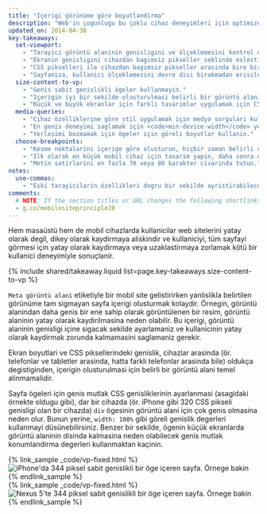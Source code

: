 ```yaml
---
title: "Içerigi görünüme göre boyutlandirma"
description: "Web'in çogunlugu bu çoklu cihaz deneyimleri için optimize edilmemistir. Sitenizin mobil cihazlarda, masaüstü bilgisayarlarda veya ekrani olan herhangi bir seyde çalismasini saglamak için gereken temel bilgileri edinin."
updated_on: 2014-04-30
key-takeaways:
  set-viewport:
    - "Tarayici görüntü alaninin genisligini ve ölçeklemesini kontrol etmek için meta görünüm etiketini kullanin."
    - "Ekranin genisligini cihazdan bagimsiz pikseller seklinde eslestirmek için <code>width=device-width</code>kodunu ekleyin."
    - "CSS pikselleri ile cihazdan bagimsiz pikseller arasinda bire bir iliski olusturmak için <code>initial-scale=1</code> kodunu ekleyin."
    - "Sayfaniza, kullanici ölçeklemesini devre disi birakmadan erisilebildiginden emin olun."
  size-content-to-vp:
    - "Genis sabit genislikli ögeler kullanmayin."
    - "Içerigin iyi bir sekilde olusturulmasi belirli bir görüntü alani genisligine bagli olmamalidir."
    - "Küçük ve büyük ekranlar için farkli tasarimlar uygulamak için CSS medya sorgularini kullanin."
  media-queries:
    - "Cihaz özelliklerine göre stil uygulamak için medya sorgulari kullanilabilir."
    - "En genis deneyimi saglamak için <code>min-device-width</code> yerine <code>min-width</code> kodunu kullanin."
    - "Yerlesimi bozmamak için ögeler için göreli boyutlar kullanin."
  choose-breakpoints:
    - "Kesme noktalarini içerige göre olusturun, hiçbir zaman belirli cihazlara, ürünlere veya markalara göre olusturmayin."
    - "Ilk olarak en küçük mobil cihaz için tasarim yapin, daha sonra daha fazla ekran kullanima sunuldukça deneyimi artan bir sekilde gelistirin."
    - "Metin satirlarini en fazla 70 veya 80 karakter civarinda tutun."
notes:
  use-commas:
    - "Eski tarayicilarin özellikleri dogru bir sekilde ayristirabileceklerinden emin olmak üzere özellikleri birbirinden ayirmak için virgül kullanin."
comments:
  # NOTE: If the section titles or URL changes the following shortlinks must be updated
  - g.co/mobilesiteprinciple20
---
```

<p class="intro">
  Hem masaüstü hem de mobil cihazlarda kullanicilar web sitelerini yatay olarak degil, dikey olarak kaydirmaya aliskindir ve kullaniciyi, tüm sayfayi görmesi için yatay olarak kaydirmaya veya uzaklastirmaya zorlamak kötü bir kullanici deneyimiyle sonuçlanir.
</p>


{% include shared/takeaway.liquid list=page.key-takeaways.size-content-to-vp %}

`Meta görüntü alani` etiketiyle bir mobil site gelistirirken yanlislikla belirtilen görünüme tam sigmayan sayfa içerigi olusturmak kolaydir. Örnegin, görüntü alanindan daha genis bir ene sahip olarak görüntülenen bir resim, görüntü alaninin yatay olarak kaydirilmasina neden olabilir. Bu içerigi, görüntü alaninin genisligi içine sigacak sekilde ayarlamaniz ve kullanicinin yatay olarak kaydirmak zorunda kalmamasini saglamaniz gerekir.

Ekran boyutlari ve CSS piksellerindeki genislik, cihazlar arasinda (ör. telefonlar ve tabletler arasinda, hatta farkli telefonlar arasinda bile) oldukça degistiginden, içerigin olusturulmasi için belirli bir görüntü alani temel alinmamalidir.

Sayfa ögeleri için genis mutlak CSS genisliklerinin ayarlanmasi (asagidaki örnekte oldugu gibi), dar bir cihazda (ör. iPhone gibi 320 CSS pikseli genisligi olan bir cihazda) `div` ögesinin görüntü alani için çok genis olmasina neden olur. Bunun yerine, `width: 100%` gibi göreli genislik degerleri kullanmayi düsünebilirsiniz.  Benzer bir sekilde, ögenin küçük ekranlarda görüntü alaninin disinda kalmasina neden olabilecek genis mutlak konumlandirma degerleri kullanmaktan kaçinin.

<div class="mdl-grid">
  <div class="mdl-cell mdl-cell--6--col">
    {% link_sample _code/vp-fixed.html %}
      <img src="imgs/vp-fixed-iph.png" srcset="imgs/vp-fixed-iph.png 1x, imgs/vp-fixed-iph-2x.png 2x"  alt="iPhone'da 344 piksel sabit genislikli bir öge içeren sayfa.">
      Örnege bakin
    {% endlink_sample %}
  </div>

  <div class="mdl-cell mdl-cell--6--col">
    {% link_sample _code/vp-fixed.html %}
      <img src="imgs/vp-fixed-n5.png" srcset="imgs/vp-fixed-n5.png 1x, imgs/vp-fixed-n5-2x.png 2x"  alt="Nexus 5'te 344 piksel sabit genislikli bir öge içeren sayfa.">
      Örnege bakin
    {% endlink_sample %}
  </div>
</div>



